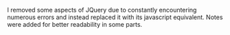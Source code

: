 I removed some aspects of JQuery due to constantly encountering numerous errors and instead replaced it with its javascript equivalent. Notes were added for better readability in some parts.
